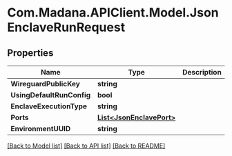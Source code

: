 
# Com.Madana.APIClient.Model.JsonEnclaveRunRequest

## Properties

Name | Type | Description | Notes
------------ | ------------- | ------------- | -------------
**WireguardPublicKey** | **string** |  | [optional] 
**UsingDefaultRunConfig** | **bool** |  | [optional] 
**EnclaveExecutionType** | **string** |  | [optional] 
**Ports** | [**List&lt;JsonEnclavePort&gt;**](JsonEnclavePort.md) |  | [optional] 
**EnvironmentUUID** | **string** |  | [optional] 

[[Back to Model list]](../README.md#documentation-for-models)
[[Back to API list]](../README.md#documentation-for-api-endpoints)
[[Back to README]](../README.md)

